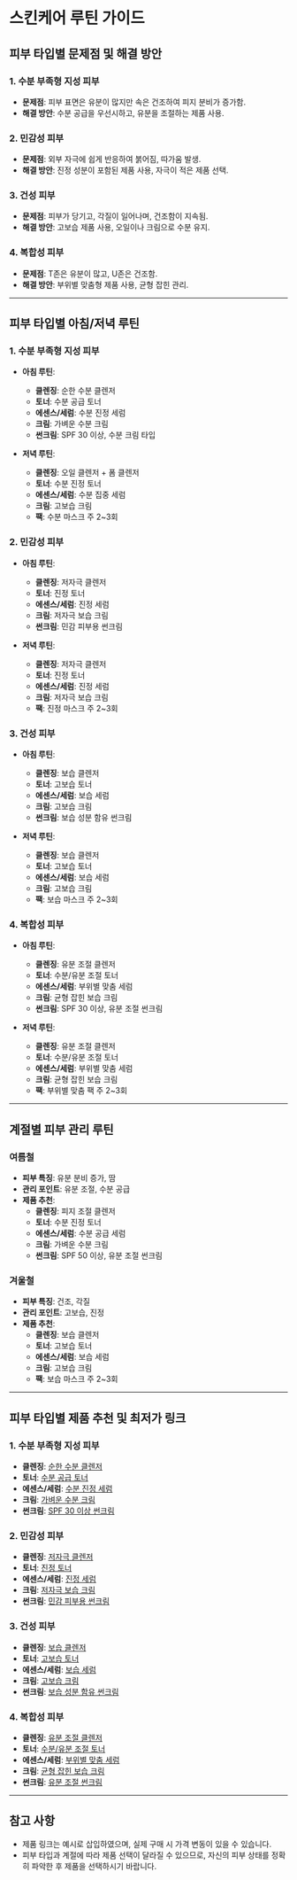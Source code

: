 
# 스킨케어 루틴 가이드

## 피부 타입별 문제점 및 해결 방안

### 1. 수분 부족형 지성 피부

- **문제점**: 피부 표면은 유분이 많지만 속은 건조하여 피지 분비가 증가함.
- **해결 방안**: 수분 공급을 우선시하고, 유분을 조절하는 제품 사용.

### 2. 민감성 피부

- **문제점**: 외부 자극에 쉽게 반응하여 붉어짐, 따가움 발생.
- **해결 방안**: 진정 성분이 포함된 제품 사용, 자극이 적은 제품 선택.

### 3. 건성 피부

- **문제점**: 피부가 당기고, 각질이 일어나며, 건조함이 지속됨.
- **해결 방안**: 고보습 제품 사용, 오일이나 크림으로 수분 유지.

### 4. 복합성 피부

- **문제점**: T존은 유분이 많고, U존은 건조함.
- **해결 방안**: 부위별 맞춤형 제품 사용, 균형 잡힌 관리.

---

## 피부 타입별 아침/저녁 루틴

### 1. 수분 부족형 지성 피부

- **아침 루틴**:
  - **클렌징**: 순한 수분 클렌저
  - **토너**: 수분 공급 토너
  - **에센스/세럼**: 수분 진정 세럼
  - **크림**: 가벼운 수분 크림
  - **썬크림**: SPF 30 이상, 수분 크림 타입

- **저녁 루틴**:
  - **클렌징**: 오일 클렌저 + 폼 클렌저
  - **토너**: 수분 진정 토너
  - **에센스/세럼**: 수분 집중 세럼
  - **크림**: 고보습 크림
  - **팩**: 수분 마스크 주 2~3회

### 2. 민감성 피부

- **아침 루틴**:
  - **클렌징**: 저자극 클렌저
  - **토너**: 진정 토너
  - **에센스/세럼**: 진정 세럼
  - **크림**: 저자극 보습 크림
  - **썬크림**: 민감 피부용 썬크림

- **저녁 루틴**:
  - **클렌징**: 저자극 클렌저
  - **토너**: 진정 토너
  - **에센스/세럼**: 진정 세럼
  - **크림**: 저자극 보습 크림
  - **팩**: 진정 마스크 주 2~3회

### 3. 건성 피부

- **아침 루틴**:
  - **클렌징**: 보습 클렌저
  - **토너**: 고보습 토너
  - **에센스/세럼**: 보습 세럼
  - **크림**: 고보습 크림
  - **썬크림**: 보습 성분 함유 썬크림

- **저녁 루틴**:
  - **클렌징**: 보습 클렌저
  - **토너**: 고보습 토너
  - **에센스/세럼**: 보습 세럼
  - **크림**: 고보습 크림
  - **팩**: 보습 마스크 주 2~3회

### 4. 복합성 피부

- **아침 루틴**:
  - **클렌징**: 유분 조절 클렌저
  - **토너**: 수분/유분 조절 토너
  - **에센스/세럼**: 부위별 맞춤 세럼
  - **크림**: 균형 잡힌 보습 크림
  - **썬크림**: SPF 30 이상, 유분 조절 썬크림

- **저녁 루틴**:
  - **클렌징**: 유분 조절 클렌저
  - **토너**: 수분/유분 조절 토너
  - **에센스/세럼**: 부위별 맞춤 세럼
  - **크림**: 균형 잡힌 보습 크림
  - **팩**: 부위별 맞춤 팩 주 2~3회

---

## 계절별 피부 관리 루틴

### 여름철

- **피부 특징**: 유분 분비 증가, 땀
- **관리 포인트**: 유분 조절, 수분 공급
- **제품 추천**:
  - **클렌징**: 피지 조절 클렌저
  - **토너**: 수분 진정 토너
  - **에센스/세럼**: 수분 공급 세럼
  - **크림**: 가벼운 수분 크림
  - **썬크림**: SPF 50 이상, 유분 조절 썬크림

### 겨울철

- **피부 특징**: 건조, 각질
- **관리 포인트**: 고보습, 진정
- **제품 추천**:
  - **클렌징**: 보습 클렌저
  - **토너**: 고보습 토너
  - **에센스/세럼**: 보습 세럼
  - **크림**: 고보습 크림
  - **팩**: 보습 마스크 주 2~3회

---

## 피부 타입별 제품 추천 및 최저가 링크

### 1. 수분 부족형 지성 피부

- **클렌징**: [순한 수분 클렌저](#)
- **토너**: [수분 공급 토너](#)
- **에센스/세럼**: [수분 진정 세럼](#)
- **크림**: [가벼운 수분 크림](#)
- **썬크림**: [SPF 30 이상 썬크림](#)

### 2. 민감성 피부

- **클렌징**: [저자극 클렌저](#)
- **토너**: [진정 토너](#)
- **에센스/세럼**: [진정 세럼](#)
- **크림**: [저자극 보습 크림](#)
- **썬크림**: [민감 피부용 썬크림](#)

### 3. 건성 피부

- **클렌징**: [보습 클렌저](#)
- **토너**: [고보습 토너](#)
- **에센스/세럼**: [보습 세럼](#)
- **크림**: [고보습 크림](#)
- **썬크림**: [보습 성분 함유 썬크림](#)

### 4. 복합성 피부

- **클렌징**: [유분 조절 클렌저](#)
- **토너**: [수분/유분 조절 토너](#)
- **에센스/세럼**: [부위별 맞춤 세럼](#)
- **크림**: [균형 잡힌 보습 크림](#)
- **썬크림**: [유분 조절 썬크림](#)

---

## 참고 사항

- 제품 링크는 예시로 삽입하였으며, 실제 구매 시 가격 변동이 있을 수 있습니다.
- 피부 타입과 계절에 따라 제품 선택이 달라질 수 있으므로, 자신의 피부 상태를 정확히 파악한 후 제품을 선택하시기 바랍니다.
